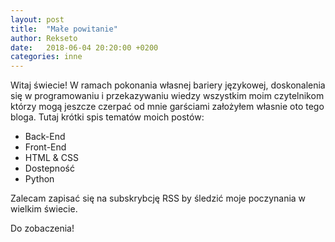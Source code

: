 ```yaml
--- 
layout: post 
title:  "Małe powitanie" 
author: Rekseto 
date:   2018-06-04 20:20:00 +0200 
categories: inne 
--- 
```

 
Witaj świecie! W ramach pokonania własnej bariery językowej, doskonalenia się w programowaniu i przekazywaniu wiedzy wszystkim moim czytelnikom którzy mogą jeszcze 
czerpać od mnie garściami założyłem własnie oto tego bloga. Tutaj krótki spis tematów moich postów: 
 
* Back-End 
* Front-End 
* HTML & CSS 
* Dostepność 
* Python 
 
Zalecam zapisać się na subskrybcję RSS by śledzić moje poczynania w wielkim świecie. 
 
Do zobaczenia! 